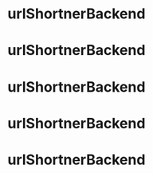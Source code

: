 # urlShortnerBackend
# urlShortnerBackend
# urlShortnerBackend
# urlShortnerBackend
# urlShortnerBackend
